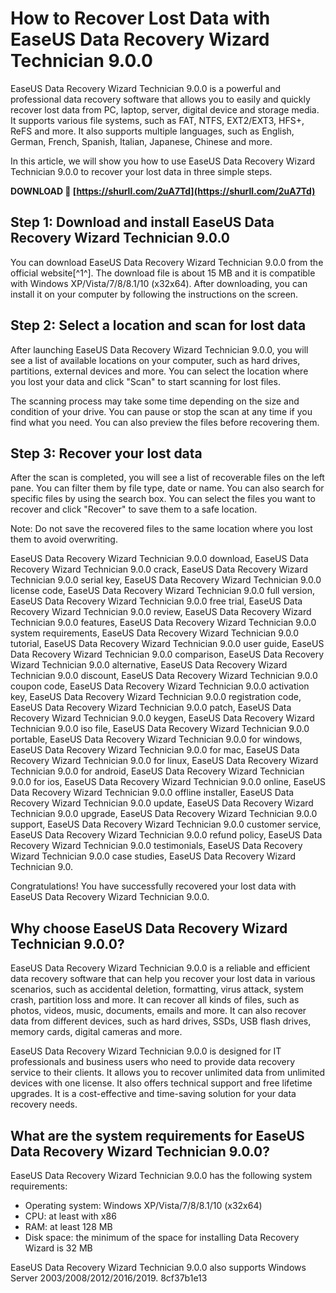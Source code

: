 
 
# How to Recover Lost Data with EaseUS Data Recovery Wizard Technician 9.0.0
 
EaseUS Data Recovery Wizard Technician 9.0.0 is a powerful and professional data recovery software that allows you to easily and quickly recover lost data from PC, laptop, server, digital device and storage media. It supports various file systems, such as FAT, NTFS, EXT2/EXT3, HFS+, ReFS and more. It also supports multiple languages, such as English, German, French, Spanish, Italian, Japanese, Chinese and more.
 
In this article, we will show you how to use EaseUS Data Recovery Wizard Technician 9.0.0 to recover your lost data in three simple steps.
 
**DOWNLOAD 🔗 [https://shurll.com/2uA7Td](https://shurll.com/2uA7Td)**


 
## Step 1: Download and install EaseUS Data Recovery Wizard Technician 9.0.0
 
You can download EaseUS Data Recovery Wizard Technician 9.0.0 from the official website[^1^]. The download file is about 15 MB and it is compatible with Windows XP/Vista/7/8/8.1/10 (x32x64). After downloading, you can install it on your computer by following the instructions on the screen.
 
## Step 2: Select a location and scan for lost data
 
After launching EaseUS Data Recovery Wizard Technician 9.0.0, you will see a list of available locations on your computer, such as hard drives, partitions, external devices and more. You can select the location where you lost your data and click "Scan" to start scanning for lost files.
 
The scanning process may take some time depending on the size and condition of your drive. You can pause or stop the scan at any time if you find what you need. You can also preview the files before recovering them.
 
## Step 3: Recover your lost data
 
After the scan is completed, you will see a list of recoverable files on the left pane. You can filter them by file type, date or name. You can also search for specific files by using the search box. You can select the files you want to recover and click "Recover" to save them to a safe location.
 
Note: Do not save the recovered files to the same location where you lost them to avoid overwriting.
 
EaseUS Data Recovery Wizard Technician 9.0.0 download,  EaseUS Data Recovery Wizard Technician 9.0.0 crack,  EaseUS Data Recovery Wizard Technician 9.0.0 serial key,  EaseUS Data Recovery Wizard Technician 9.0.0 license code,  EaseUS Data Recovery Wizard Technician 9.0.0 full version,  EaseUS Data Recovery Wizard Technician 9.0.0 free trial,  EaseUS Data Recovery Wizard Technician 9.0.0 review,  EaseUS Data Recovery Wizard Technician 9.0.0 features,  EaseUS Data Recovery Wizard Technician 9.0.0 system requirements,  EaseUS Data Recovery Wizard Technician 9.0.0 tutorial,  EaseUS Data Recovery Wizard Technician 9.0.0 user guide,  EaseUS Data Recovery Wizard Technician 9.0.0 comparison,  EaseUS Data Recovery Wizard Technician 9.0.0 alternative,  EaseUS Data Recovery Wizard Technician 9.0.0 discount,  EaseUS Data Recovery Wizard Technician 9.0.0 coupon code,  EaseUS Data Recovery Wizard Technician 9.0.0 activation key,  EaseUS Data Recovery Wizard Technician 9.0.0 registration code,  EaseUS Data Recovery Wizard Technician 9.0.0 patch,  EaseUS Data Recovery Wizard Technician 9.0.0 keygen,  EaseUS Data Recovery Wizard Technician 9.0.0 iso file,  EaseUS Data Recovery Wizard Technician 9.0.0 portable,  EaseUS Data Recovery Wizard Technician 9.0.0 for windows,  EaseUS Data Recovery Wizard Technician 9.0.0 for mac,  EaseUS Data Recovery Wizard Technician 9.0.0 for linux,  EaseUS Data Recovery Wizard Technician 9.0.0 for android,  EaseUS Data Recovery Wizard Technician 9.0.0 for ios,  EaseUS Data Recovery Wizard Technician 9.0.0 online,  EaseUS Data Recovery Wizard Technician 9.0.0 offline installer,  EaseUS Data Recovery Wizard Technician 9.0.0 update,  EaseUS Data Recovery Wizard Technician 9.0.0 upgrade,  EaseUS Data Recovery Wizard Technician 9.0.0 support,  EaseUS Data Recovery Wizard Technician 9.0.0 customer service,  EaseUS Data Recovery Wizard Technician 9.0.0 refund policy,  EaseUS Data Recovery Wizard Technician 9.0.0 testimonials,  EaseUS Data Recovery Wizard Technician 9.0.0 case studies,  EaseUS Data Recovery Wizard Technician 9.0.
 
Congratulations! You have successfully recovered your lost data with EaseUS Data Recovery Wizard Technician 9.0.0.

## Why choose EaseUS Data Recovery Wizard Technician 9.0.0?
 
EaseUS Data Recovery Wizard Technician 9.0.0 is a reliable and efficient data recovery software that can help you recover your lost data in various scenarios, such as accidental deletion, formatting, virus attack, system crash, partition loss and more. It can recover all kinds of files, such as photos, videos, music, documents, emails and more. It can also recover data from different devices, such as hard drives, SSDs, USB flash drives, memory cards, digital cameras and more.
 
EaseUS Data Recovery Wizard Technician 9.0.0 is designed for IT professionals and business users who need to provide data recovery service to their clients. It allows you to recover unlimited data from unlimited devices with one license. It also offers technical support and free lifetime upgrades. It is a cost-effective and time-saving solution for your data recovery needs.
 
## What are the system requirements for EaseUS Data Recovery Wizard Technician 9.0.0?
 
EaseUS Data Recovery Wizard Technician 9.0.0 has the following system requirements:
 
- Operating system: Windows XP/Vista/7/8/8.1/10 (x32x64)
- CPU: at least with x86
- RAM: at least 128 MB
- Disk space: the minimum of the space for installing Data Recovery Wizard is 32 MB

EaseUS Data Recovery Wizard Technician 9.0.0 also supports Windows Server 2003/2008/2012/2016/2019.
 8cf37b1e13
 
